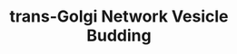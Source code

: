 ---
annotations:
- type: Pathway Ontology
  value: '"pathway pertinent to protein folding'
authors:
- ReactomeTeam
- Fehrhart
description: After passing through the Golgi complex, secretory cargo is packaged
  into post-Golgi transport intermediates (post-Golgi), which translocate plus-end
  directed along microtubules to the plasma membrane. There at least two classes of
  clathrin coated vesicles in cells, one predominantly Golgi-associated, involved
  in budding from the trans-Golgi network and the other at the plasma membrane. Here
  the clathrin-coated vesicles emerging from the Golgi apparatus are triggered by
  the heterotetrameric adaptor protein complex, AP-1 at the trans-Golgi network membrane.
  The cargo can be transmembrane, membrane associated or golgi luminal proteins. Each
  step in the vesicle sculpting pathway, gathers cargo and clathrin triskeletons,
  until a complete vesicular sphere is formed. With the scission of the membrane the
  vesicle is released and eventually losses its clathrin coat.  View original pathway
  at [http://www.reactome.org/PathwayBrowser/#DIAGRAM=199992 Reactome].
last-edited: 2021-01-25
organisms:
- Homo sapiens
redirect_from:
- /index.php/Pathway:WP3578
- /instance/WP3578
schema-jsonld:
- '@context': https://schema.org/
  '@id': https://wikipathways.github.io/pathways/WP3578.html
  '@type': Dataset
  creator:
    '@type': Organization
    name: WikiPathways
  description: After passing through the Golgi complex, secretory cargo is packaged
    into post-Golgi transport intermediates (post-Golgi), which translocate plus-end
    directed along microtubules to the plasma membrane. There at least two classes
    of clathrin coated vesicles in cells, one predominantly Golgi-associated, involved
    in budding from the trans-Golgi network and the other at the plasma membrane.
    Here the clathrin-coated vesicles emerging from the Golgi apparatus are triggered
    by the heterotetrameric adaptor protein complex, AP-1 at the trans-Golgi network
    membrane. The cargo can be transmembrane, membrane associated or golgi luminal
    proteins. Each step in the vesicle sculpting pathway, gathers cargo and clathrin
    triskeletons, until a complete vesicular sphere is formed. With the scission of
    the membrane the vesicle is released and eventually losses its clathrin coat.  View
    original pathway at [http://www.reactome.org/PathwayBrowser/#DIAGRAM=199992 Reactome].
  keywords:
  - CLAT:AP1:CLVS:PI(3,5)P2
  - 'GNS '
  - 'DNM2 '
  - 'VAMP7 '
  - 'STX4 '
  - 'FTH1 '
  - 'TPD52 '
  - vesicle interacting
  - BLOC1S1
  - 'SNX2 '
  - 'TPD52L1 '
  - 'HGS '
  - 'AP1G1 '
  - 'CLTA '
  - CLAT:AP1:CLVS
  - Lysosome Destined
  - BLOC-1 Complex
  - 'CLINT1 '
  - 'AP3S1 '
  - Cargo:AP-1:Arf1-GTP:beta-Arrestin-1:Vamp Complex
  - Vamp8:SNAP23:Syn4
  - Ferritin Complex
  - GTP
  - 'SNX9 '
  - SH3D19
  - ARRB1
  - PUM1
  - 'NECAP1 '
  - SH3GL2
  - 'TBC1D8B '
  - 'PI(3,5)P2 '
  - 'SNAP23 '
  - 'DTNBP1 '
  - 'CLTB '
  - Arf1-GDP
  - 'BLOC1S6 '
  - 'AP4M1 '
  - vesicle docking and
  - 'GAK '
  - 'AP4E1 '
  - Vamp
  - NAPA
  - 'AP1S3 '
  - SNAP23
  - HSC70:Auxillin
  - 'TXNDC5 '
  - 'GTP '
  - Lysosome Cargo
  - 'CLTC '
  - APP(18-770)
  - AP1G2
  - PI(3,5)P2
  - 'DNAJC6 '
  - 'SH3D19 '
  - Secretory granule
  - 'SNX5 '
  - AP4:APP
  - 'ARF1 '
  - BLOC1S4
  - 'ARRB1 '
  - 'AP1B1 '
  - CHMP2A
  - 'BLOC1S4 '
  - BLOC1S3
  - Vesicle Destined
  - fusion complex
  - Vamp7:SNAP23:Syn4
  - HGS
  - 'SNAPIN '
  - 'RAB5C '
  - DNM2
  - 'TGOLN2 '
  - VAMP7
  - TXNDC5
  - 'HSPA8 '
  - 'SORT1 '
  - The functional molecule forms a roughly spherical shell with a diameter of 12
    nm and contains a central cavity into which the insoluble mineral iron core is
    deposited. Iron metabolism provides a useful example of gene expression translational
    control. Increased iron levels stimulate the synthesis of the iron-binding protein,
    ferritin, without any corresponding increase in the amount of ferritin mRNA. The
    5'-UTR of both ferritin heavy chain mRNA and light chain mRNA contain a single
    iron-response element (IRE), a specific cis-acting regulatory sequence which forms
    a hairpin structure.
  - 'AP1M2 '
  - 'TFRC(1-760) '
  - 'APP(18-770) '
  - 'NAPA '
  - Lysosome
  - 'GDP '
  - ADP
  - Destined
  - 'SH3GL2 '
  - VAMP2
  - 'AP1S1 '
  - GDP
  - 'CLVS2 '
  - Plasma membrane
  - 'HIP1R '
  - 'AP1M1 '
  - Vamp2:SNAP23:Syn4
  - GBF1
  - ACBD3:GOLGB1 dimer
  - 'PUM1 '
  - 'Clathrin light chain '
  - 'CTSZ '
  - 'AP4S1 '
  - 'YIPF6 '
  - 'ACBD3 '
  - 'VAMP2 '
  - 'BLOC1S1 '
  - Clathrin Triskelion
  - VAMP8
  - DTNBP1
  - docking and fusion
  - 'CHMP2A '
  - AP1G2:HGS:CHMP2A
  - 'DNASE2 '
  - 'IGF2R '
  - 'PIK3C2A '
  - 'AP1S2 '
  - 'OCRL '
  - 'BLOC1S3 '
  - ACBD3
  - Golgi-associated
  - 'M6PR '
  - STX4
  - 'FTL '
  - AP-1 Complex
  - Vesicle Cargo
  - CLINT1
  - Cargo
  - 'GOLGB1 '
  - proteins
  - BLOC1S6
  - 'AP3B1 '
  - Complex
  - AP4
  - 'AP1G2 '
  - 'AP4B1 '
  - Arf1-GTP
  - Cargo:AP-1:Beta-arrestin:Vamp:Clathrin Triskelion:Dynamin:Endophilin Complex
  - complex
  - 'CPD '
  - GOLGB1 homodimer
  - 'CLVS1 '
  - 'PICALM '
  - Pi
  - 'CLTC-1 '
  - ATP
  - Cargo:AP-1:Beta-arrestin:Clathrin Triskelion:Vamp Complex
  - 'VAMP8 '
  license: CC0
  name: trans-Golgi Network Vesicle Budding
seo: CreativeWork
title: trans-Golgi Network Vesicle Budding
wpid: WP3578
---